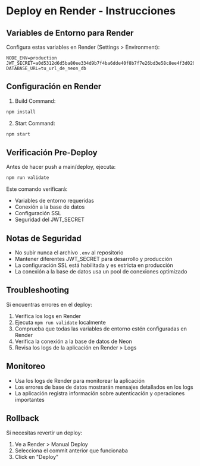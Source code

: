 # Deploy en Render - Instrucciones

## Variables de Entorno para Render

Configura estas variables en Render (Settings > Environment):

```env
NODE_ENV=production
JWT_SECRET=a0d5312d6d5ba80ee334d9b7f4ba6dde40f8b7f7e26bd3e58c8ee4f3d029d66f631ec42dbc0e5a6cdc4f84c10bcf1f501f415ebec48aa4046dd9ea5d7b08e84a
DATABASE_URL=tu_url_de_neon_db
```

## Configuración en Render

1. Build Command:
```bash
npm install
```

2. Start Command:
```bash
npm start
```

## Verificación Pre-Deploy

Antes de hacer push a main/deploy, ejecuta:
```bash
npm run validate
```

Este comando verificará:
- Variables de entorno requeridas
- Conexión a la base de datos
- Configuración SSL
- Seguridad del JWT_SECRET

## Notas de Seguridad

- No subir nunca el archivo `.env` al repositorio
- Mantener diferentes JWT_SECRET para desarrollo y producción
- La configuración SSL está habilitada y es estricta en producción
- La conexión a la base de datos usa un pool de conexiones optimizado

## Troubleshooting

Si encuentras errores en el deploy:

1. Verifica los logs en Render
2. Ejecuta `npm run validate` localmente
3. Comprueba que todas las variables de entorno estén configuradas en Render
4. Verifica la conexión a la base de datos de Neon
5. Revisa los logs de la aplicación en Render > Logs

## Monitoreo

- Usa los logs de Render para monitorear la aplicación
- Los errores de base de datos mostrarán mensajes detallados en los logs
- La aplicación registra información sobre autenticación y operaciones importantes

## Rollback

Si necesitas revertir un deploy:
1. Ve a Render > Manual Deploy
2. Selecciona el commit anterior que funcionaba
3. Click en "Deploy"